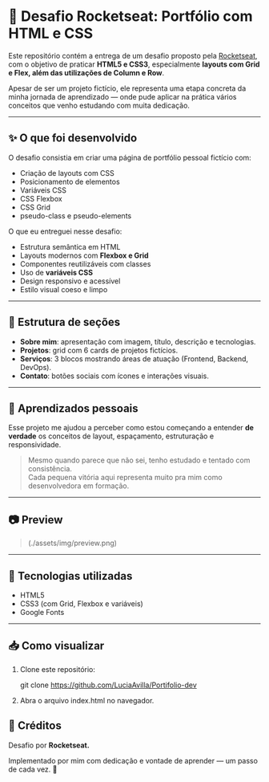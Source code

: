 # 🚀 Desafio Rocketseat: Portfólio com HTML e CSS

Este repositório contém a entrega de um desafio proposto pela [Rocketseat](https://www.rocketseat.com.br/), com o objetivo de praticar **HTML5 e CSS3**, especialmente **layouts com Grid e Flex, além das utilizações de Column e Row**.

Apesar de ser um projeto fictício, ele representa uma etapa concreta da minha jornada de aprendizado — onde pude aplicar na prática vários conceitos que venho estudando com muita dedicação.

---

## ✨ O que foi desenvolvido

O desafio consistia em criar uma página de portfólio pessoal fictício com:

- Criação de layouts com CSS
- Posicionamento de elementos
- Variáveis CSS
- CSS Flexbox
- CSS Grid
- pseudo-class e pseudo-elements

O que eu entreguei nesse desafio:

- Estrutura semântica em HTML
- Layouts modernos com **Flexbox e Grid**
- Componentes reutilizáveis com classes
- Uso de **variáveis CSS**
- Design responsivo e acessível
- Estilo visual coeso e limpo

---

## 📁 Estrutura de seções

- **Sobre mim**: apresentação com imagem, título, descrição e tecnologias.
- **Projetos**: grid com 6 cards de projetos fictícios.
- **Serviços**: 3 blocos mostrando áreas de atuação (Frontend, Backend, DevOps).
- **Contato**: botões sociais com ícones e interações visuais.

---

## 🧠 Aprendizados pessoais

Esse projeto me ajudou a perceber como estou começando a entender **de verdade** os conceitos de layout, espaçamento, estruturação e responsividade.

> Mesmo quando parece que não sei, tenho estudado e tentado com consistência.  
> Cada pequena vitória aqui representa muito pra mim como desenvolvedora em formação.

---

## 📷 Preview

>(./assets/img/preview.png)

---

## 🔧 Tecnologias utilizadas

- HTML5
- CSS3 (com Grid, Flexbox e variáveis)
- Google Fonts

---

## 📥 Como visualizar

1. Clone este repositório:

   git clone https://github.com/LuciaAvilla/Portifolio-dev

2. Abra o arquivo index.html no navegador.

## 🤝 Créditos

Desafio por **Rocketseat.**

Implementado por mim com dedicação e vontade de aprender — um passo de cada vez. 💜
